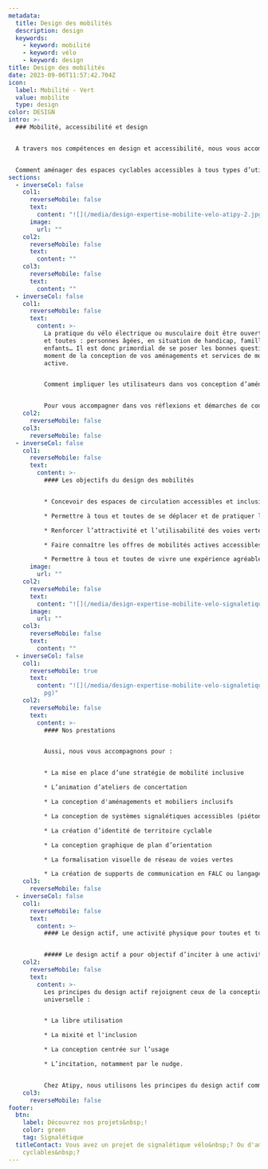 ```yaml
---
metadata:
  title: Design des mobilités
  description: design
  keywords:
    - keyword: mobilité
    - keyword: vélo
    - keyword: design
title: Design des mobilités
date: 2023-09-06T11:57:42.704Z
icon:
  label: Mobilité - Vert
  value: mobilite
  type: design
color: DESIGN
intro: >-
  ### Mobilité, accessibilité et design


  A travers nos compétences en design et accessibilité, nous vous accompagnons dans votre projet territorial des mobilités actives.


  Comment aménager des espaces cyclables accessibles à tous types d’utilisateurs&nbsp;? Comment mettre en place un système de signalétique favorable aux piétons et aux cyclistes&nbsp;? Comment orienter sur un pôle d'échanges multimodal ou sur une voie verte&nbsp;?
sections:
  - inverseCol: false
    col1:
      reverseMobile: false
      text:
        content: "![](/media/design-expertise-mobilite-velo-atipy-2.jpg)"
      image:
        url: ""
    col2:
      reverseMobile: false
      text:
        content: ""
    col3:
      reverseMobile: false
      text:
        content: ""
  - inverseCol: false
    col1:
      reverseMobile: false
      text:
        content: >-
          La pratique du vélo électrique ou musculaire doit être ouverte à tous
          et toutes : personnes âgées, en situation de handicap, familles,
          enfants… Il est donc primordial de se poser les bonnes questions au
          moment de la conception de vos aménagements et services de mobilité
          active.


          Comment impliquer les utilisateurs dans vos conception d’aménagements cyclables&nbsp;? Comment créer une identité impactante sur l’ensemble d’un territoire cyclable&nbsp;? Comment informer tous les publics des services liés au vélo&nbsp;? Comment créer une signalétique d’orientation accessible destinée aux cyclistes&nbsp;? Comment permettre une bonne expérience à tous types d’utilisateurs&nbsp;?


          Pour vous accompagner dans vos réflexions et démarches de conception, notre équipe pluridisciplinaire est composée de consultants en accessibilité, designers et urbanistes. Nous utilisons les principes de la conception universelle et du design actif.
    col2:
      reverseMobile: false
    col3:
      reverseMobile: false
  - inverseCol: false
    col1:
      reverseMobile: false
      text:
        content: >-
          #### Les objectifs du design des mobilités


          * Concevoir des espaces de circulation accessibles et inclusifs

          * Permettre à tous et toutes de se déplacer et de pratiquer le vélo ou la marche

          * Renforcer l’attractivité et l’utilisabilité des voies vertes ou pistes cyclables

          * Faire connaître les offres de mobilités actives accessibles

          * Permettre à tous et toutes de vivre une expérience agréable de la pratique du vélo.
      image:
        url: ""
    col2:
      reverseMobile: false
      text:
        content: "![](/media/design-expertise-mobilite-velo-signaletique-atipy-3.jpg)"
      image:
        url: ""
    col3:
      reverseMobile: false
      text:
        content: ""
  - inverseCol: false
    col1:
      reverseMobile: true
      text:
        content: "![](/media/design-expertise-mobilite-velo-signaletique-plan-atipy-4.j\
          pg)"
    col2:
      reverseMobile: false
      text:
        content: >-
          #### Nos prestations


          Aussi, nous vous accompagnons pour :


          * La mise en place d’une stratégie de mobilité inclusive

          * L’animation d’ateliers de concertation

          * La conception d'aménagements et mobiliers inclusifs

          * La conception de systèmes signalétiques accessibles (piétons, cyclistes)

          * La création d’identité de territoire cyclable

          * La conception graphique de plan d’orientation

          * La formalisation visuelle de réseau de voies vertes

          * La création de supports de communication en FALC ou langage clair
    col3:
      reverseMobile: false
  - inverseCol: false
    col1:
      reverseMobile: false
      text:
        content: >-
          #### Le design actif, une activité physique pour toutes et tous


          ##### Le design actif a pour objectif d’inciter à une activité physique dans l’espace public. Cela permet aux personnes éloignées de l’activité physique et sportive de pratiquer de façon libre et ouverte.
    col2:
      reverseMobile: false
      text:
        content: >-
          Les principes du design actif rejoignent ceux de la conception
          universelle :


          * La libre utilisation

          * La mixité et l'inclusion

          * La conception centrée sur l’usage

          * L’incitation, notamment par le nudge.


          Chez Atipy, nous utilisons les principes du design actif comme outil au service de la mobilité et de l’accessibilité : développement d’aménagements cyclables accessibles, création de systèmes signalétiques, mise en place de services et identité territoriale…
    col3:
      reverseMobile: false
footer:
  btn:
    label: Découvrez nos projets&nbsp;!
    color: green
    tag: Signalétique
  titleContact: Vous avez un projet de signalétique vélo&nbsp;? Ou d'aménagements
    cyclables&nbsp;?
---
```

